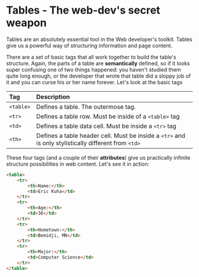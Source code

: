 # Tables - The web-dev's secret weapon

Tables are an absolutely essential tool in the Web developer's toolkit. Tables give us a powerful way of structuring information and page content.

There are a set of basic tags that all work together to build the table's structure. Again, the parts of a table are **semantically** defined, so if it looks super confusing one of two things happened: you haven't studied them quite long enough, or the developer that wrote that table did a sloppy job of it and you can curse his or her name forever.  Let's look at the basic tags

| Tag | Description |
|:----|:------------|
|`<table>`| Defines a table. The outermose tag. |
|`<tr>`| Defines a table row. Must be inside of a `<table>` tag |
|`<td>`| Defines a table data cell. Must be inside a `<tr>` tag |
|`<th>`| Defines a table header cell. Must be inside a `<tr>` and is only stylistically different from `<td>` |

These four tags (and a couple of their **attributes**) give us practically infinite structure possibilities in web content. Let's see it in action:

```html
<table>
    <tr>
        <th>Name:</th>
        <td>Eric Kuha</td>
    </tr>
    <tr>
        <th>Age:</th>
        <td>36</td>
    </tr>
    <tr>
        <th>Hometown:</th>
        <td>Bemidji, MN</td>
    </tr>
    <tr>
        <th>Major:</th>
        <td>Computer Science</td>
    </tr>
</table>

```